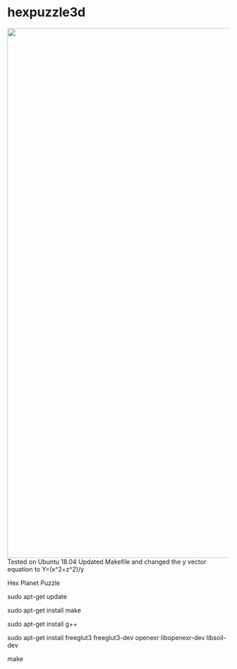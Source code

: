 # hexpuzzle3d
<div align="center">
    <img src="extruder2.png" width="1200px"</img> 
</div>
Tested on Ubuntu 18.04
Updated Makefile and changed the y vector equation to Y=(x^2+z^2)/y


Hex Planet Puzzle

sudo apt-get update

sudo apt-get install make

sudo apt-get install g++

sudo apt-get install freeglut3 freeglut3-dev openexr libopenexr-dev libsoil-dev

make

